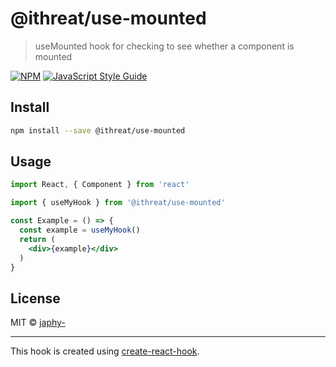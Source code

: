 # @ithreat/use-mounted

> useMounted hook for checking to see whether a component is mounted

[![NPM](https://img.shields.io/npm/v/@ithreat/use-mounted.svg)](https://www.npmjs.com/package/@ithreat/use-mounted) [![JavaScript Style Guide](https://img.shields.io/badge/code_style-standard-brightgreen.svg)](https://standardjs.com)

## Install

```bash
npm install --save @ithreat/use-mounted
```

## Usage

```jsx
import React, { Component } from 'react'

import { useMyHook } from '@ithreat/use-mounted'

const Example = () => {
  const example = useMyHook()
  return (
    <div>{example}</div>
  )
}
```

## License

MIT © [japhy-](https://github.com/japhy-)

---

This hook is created using [create-react-hook](https://github.com/hermanya/create-react-hook).
